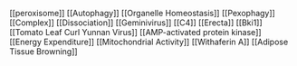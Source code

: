 [[peroxisome]]
[[Autophagy]]
[[Organelle Homeostasis]]
[[Pexophagy]]
[[Complex]]
[[Dissociation]]
[[Geminivirus]]
[[C4]]
[[Erecta]]
[[Bki1]]
[[Tomato Leaf Curl Yunnan Virus]]
[[AMP-activated protein kinase]]
[[Energy Expenditure]]
[[Mitochondrial Activity]]
[[Withaferin A]]
[[Adipose Tissue Browning]]
